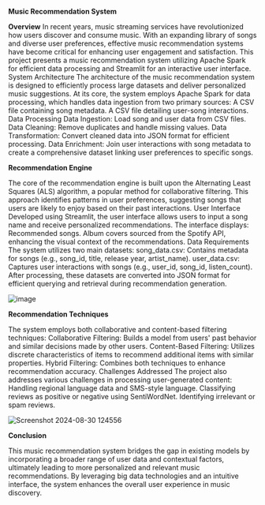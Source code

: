 **Music Recommendation System**

**Overview**
In recent years, music streaming services have revolutionized how users discover and consume music. With an expanding library of songs and diverse user preferences, effective music recommendation systems have become critical for enhancing user engagement and satisfaction. This project presents a music recommendation system utilizing Apache Spark for efficient data processing and Streamlit for an interactive user interface.
System Architecture
The architecture of the music recommendation system is designed to efficiently process large datasets and deliver personalized music suggestions. At its core, the system employs Apache Spark for data processing, which handles data ingestion from two primary sources:
A CSV file containing song metadata.
A CSV file detailing user-song interactions.
Data Processing
Data Ingestion: Load song and user data from CSV files.
Data Cleaning: Remove duplicates and handle missing values.
Data Transformation: Convert cleaned data into JSON format for efficient processing.
Data Enrichment: Join user interactions with song metadata to create a comprehensive dataset linking user preferences to specific songs.

**Recommendation Engine**

The core of the recommendation engine is built upon the Alternating Least Squares (ALS) algorithm, a popular method for collaborative filtering. This approach identifies patterns in user preferences, suggesting songs that users are likely to enjoy based on their past interactions.
User Interface
Developed using Streamlit, the user interface allows users to input a song name and receive personalized recommendations. The interface displays:
Recommended songs.
Album covers sourced from the Spotify API, enhancing the visual context of the recommendations.
Data Requirements
The system utilizes two main datasets:
song_data.csv: Contains metadata for songs (e.g., song_id, title, release year, artist_name).
user_data.csv: Captures user interactions with songs (e.g., user_id, song_id, listen_count).
After processing, these datasets are converted into JSON format for efficient querying and retrieval during recommendation generation.

![image](https://github.com/user-attachments/assets/ee409a48-e04a-42d2-84d8-cda8701b730a)


**Recommendation Techniques**

The system employs both collaborative and content-based filtering techniques:
Collaborative Filtering: Builds a model from users' past behavior and similar decisions made by other users.
Content-Based Filtering: Utilizes discrete characteristics of items to recommend additional items with similar properties.
Hybrid Filtering: Combines both techniques to enhance recommendation accuracy.
Challenges Addressed
The project also addresses various challenges in processing user-generated content:
Handling regional language data and SMS-style language.
Classifying reviews as positive or negative using SentiWordNet.
Identifying irrelevant or spam reviews.

![Screenshot 2024-08-30 124556](https://github.com/user-attachments/assets/e2fc37fe-bc3b-4793-b2df-d923a0b2f888)




**Conclusion**

This music recommendation system bridges the gap in existing models by incorporating a broader range of user data and contextual factors, ultimately leading to more personalized and relevant music recommendations. By leveraging big data technologies and an intuitive interface, the system enhances the overall user experience in music discovery.
